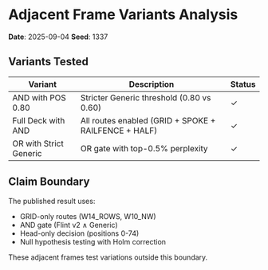 # Adjacent Frame Variants Analysis

**Date**: 2025-09-04
**Seed**: 1337

## Variants Tested

| Variant | Description | Status |
|---------|-------------|--------|
| AND with POS 0.80 | Stricter Generic threshold (0.80 vs 0.60) | ✓ |
| Full Deck with AND | All routes enabled (GRID + SPOKE + RAILFENCE + HALF) | ✓ |
| OR with Strict Generic | OR gate with top-0.5% perplexity | ✓ |

## Claim Boundary

The published result uses:
- GRID-only routes (W14_ROWS, W10_NW)
- AND gate (Flint v2 ∧ Generic)
- Head-only decision (positions 0-74)
- Null hypothesis testing with Holm correction

These adjacent frames test variations outside this boundary.
